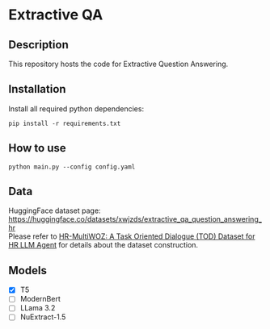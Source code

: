 # Extractive QA

## Description
This repository hosts the code for Extractive Question Answering.

## Installation
Install all required python dependencies:
```
pip install -r requirements.txt
```

## How to use
```
python main.py --config config.yaml
```

## Data
HuggingFace dataset page: https://huggingface.co/datasets/xwjzds/extractive_qa_question_answering_hr <br>
Please refer to [HR-MultiWOZ: A Task Oriented Dialogue (TOD) Dataset for HR LLM Agent](https://arxiv.org/abs/2402.01018) for details about the dataset construction.

## Models

- [x] T5 <br>
- [ ] ModernBert <br>
- [ ] LLama 3.2 <br>
- [ ] NuExtract-1.5 <br>
